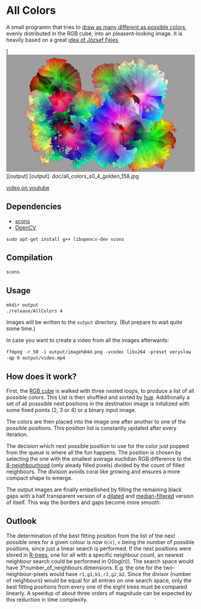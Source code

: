 All Colors
==========

A small programm that tries to [draw as many different as possible colors](http://codegolf.stackexchange.com/questions/22144/images-with-all-colors), evenly distributed in the RGB cube, into an pleasent-looking image.
It is heavily based on a great [idea of József Fejes](http://joco.name/2014/03/02/all-rgb-colors-in-one-image/).

[![(Picture missing, uh oh)](doc/all_colors_s0_4_golden_158.jpg)][output]
[output]: doc/all_colors_s0_4_golden_158.jpg

[video on youtube](https://www.youtube.com/watch?v=aVV7a8ueHEo)


Dependencies
------------
- [scons](http://www.scons.org/)
- [OpenCV](http://opencv.org/)

```
sudo apt-get install g++ libopencv-dev scons
```


Compilation
-----------
```
scons
```


Usage
-----
```
mkdir output
./release/AllColors 4
```

Images will be written to the `output` directory. (But prepare to wait quite some time.)

In case you want to create a video from all the images afterwards:
```
ffmpeg -r 50 -i output/image%04d.png -vcodec libx264 -preset veryslow -qp 0 output/video.mp4
```


How does it work?
-----------------

First, the [RGB cube](http://en.wikipedia.org/wiki/RGB_color_space) is walked with three nested loops, to produce a list of all possible colors. This List is then shuffled and sorted by [hue](http://en.wikipedia.org/wiki/Hue).
Additionally a set of all posssible next positions in the destination image is initalized with some fixed points (2, 3 or 4) or a binary input image.

The colors are then placed into the image one after another to one of the possible positions. This position list is constantly updated after every iteration.

The decision which next possible position to use for the color just popped from the queue is where all the fun happens. The position is chosen by selecting the one with the smallest average euclidian RGB difference to the [8-neighbourhood](http://en.wikipedia.org/wiki/Pixel_connectivity#8-connected) (only aleady filled pixels) divided by the count of filled neighbours. The division avoids coral like growing and ensures a more compact shape to emerge.

The output images are finally embellished by filling the remaining black gaps with a half transparent version of a [dilated](http://en.wikipedia.org/wiki/Dilation_(morphology)) and [median-filtered](http://en.wikipedia.org/wiki/Median_filter) version of itself. This way the borders and gaps become more smooth.


Outlook
-------

The determination of the best fitting position from the list of the next possible ones for a given colour is now `O(n)`, `n` being the number of possible positions, since just a linear search is performed.
If the next positions were stored in [R-trees](http://en.wikipedia.org/wiki/R-tree), one for all with a specific neighbour count, an nearest neighbour search could be performed in O(log(n)). The search space would have 3*number_of_neighbours dimensions. E.g. the one for the two-neighbour-pixels would have `r1,g1,b1,r2,g2,b2`. Since the divisor (number of neighbours) would be equal for all entries on one search space, only the best fitting positions from every one of the eight trees must be compared linearly. A speedup of about three orders of magnitude can be expected by this reduction in time complexity.